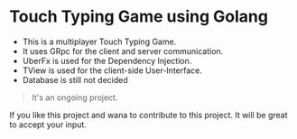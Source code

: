 # Touch Typing Game using Golang

- This is a multiplayer Touch Typing Game.
- It uses GRpc for the client and server communication.
- UberFx is used for the Dependency Injection.
- TView is used for the client-side User-Interface.
- Database is still not decided

> It's an ongoing project.

If you like this project and wana to contribute to this project. It will be great to accept your input.
